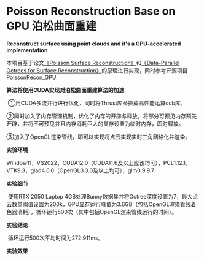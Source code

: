 # Poisson Reconstruction Base on GPU 泊松曲面重建
**Reconstruct surface using point clouds and it's a GPU-accelerated implementation**

本项目基于论文[《Poisson Surface Reconstruction》](https://hhoppe.com/poissonrecon.pdf)和[《Data-Parallel Octrees for Surface Reconstruction》](https://ieeexplore.ieee.org/stamp/stamp.jsp?tp=&arnumber=5473223)的原理进行实现，同时参考开源项目[PoissonRecon_GPU](https://github.com/DavidXu-JJ/PoissonRecon_GPU)

**算法将使用CUDA实现对泊松曲面重建算法的加速**

​	①用CUDA多流并行进行优化，同时将Thrust库替换成高性能运算cub库。

​	②同时加入了内存管理机制，优化了内存的开辟与释放，将部分可预见内存预先开辟，并将不可预见并且内存消耗巨大的显存设置为临时内存，即时释放。

​	③加入了OpenGL渲染管线，即可以实现将点云实现实时三角网格化并渲染。

**实验环境**

​	Window11，VS2022，CUDA12.0（CUDA11.6及以上应该均可），PCL1.12.1，VTK9.3，glad4.6.0（OpenGL3.3.0及以上均可），glm0.9.9.7

**实验细节**

​	使用RTX 2050 Laptop 4GB处理Bunny数据集并将Octree深度设置为7，最大点云数量阈值设置为200k，GPU显存运行峰值为3.6GB（包括OpenGL渲染管线着色器消耗），循环运行500次（其中包括OpenGL渲染管线运行的时间）。

**实验结论**

​	循环运行500次平均时间为272.911ms。

**实验效果**
